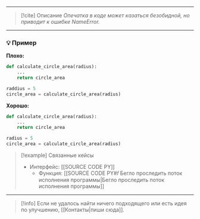 ***

> [!cite] Описание
>_Опечатка в коде может казаться безобидной, но приводит к ошибке NameError._

***
### 💡 Пример


**Плохо:**
```python
def calculate_circle_area(radius):
    ...
    return circle_area

raddius = 5
circle_area = calculate_circle_area(radius)
```

**Хорошо:**
```python
def calculate_circle_area(radius):
    ...
    return circle_area

radius = 5
circle_area = calculate_circle_area(radius)
```

> [!example] Связанные кейсы
>- Интерфейс: [[SOURCE CODE PY]]
>	- Функция: [[SOURCE CODE PY#𝑓 Бегло проследить поток исполнения программы|Бегло проследить поток исполнения программы]]

***

> [!info]
> Если не удалось найти ничего подходящего или есть идея по улучшению, [[Контакты|пиши сюда]].
